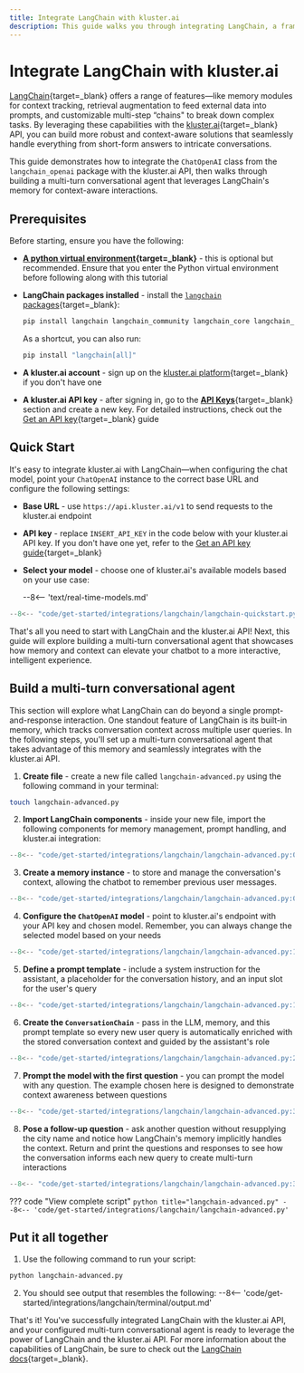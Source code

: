 ```yaml
---
title: Integrate LangChain with kluster.ai
description: This guide walks you through integrating LangChain, a framework designed to simplify the development of LLM-powered applications with the kluster.ai API.
---
```


# Integrate LangChain with kluster.ai

[LangChain](https://www.langchain.com/){target=\_blank} offers a range of features—like memory modules for context tracking, retrieval augmentation to feed external data into prompts, and customizable multi-step “chains" to break down complex tasks. By leveraging these capabilities with the [kluster.ai](https://www.kluster.ai/){target=\_blank} API, you can build more robust and context-aware solutions that seamlessly handle everything from short-form answers to intricate conversations.

This guide demonstrates how to integrate the `ChatOpenAI` class from the `langchain_openai` package with the kluster.ai API, then walks through building a multi-turn conversational agent that leverages LangChain's memory for context-aware interactions.

## Prerequisites

Before starting, ensure you have the following:

- **[A python virtual environment](https://packaging.python.org/en/latest/guides/installing-using-pip-and-virtual-environments/){target=\_blank}** - this is optional but recommended. Ensure that you enter the Python virtual environment before following along with this tutorial
- **LangChain packages installed** - install the [`langchain` packages](https://github.com/langchain-ai/langchain){target=\_blank}:

    ```bash
    pip install langchain langchain_community langchain_core langchain_openai
    ```

    As a shortcut, you can also run:

    ```bash
    pip install "langchain[all]"
    ```

- **A kluster.ai account** - sign up on the [kluster.ai platform](https://platform.kluster.ai/signup){target=\_blank} if you don't have one
- **A kluster.ai API key** - after signing in, go to the [**API Keys**](https://platform.kluster.ai/apikeys){target=\_blank} section and create a new key. For detailed instructions, check out the [Get an API key](/get-started/get-api-key/){target=\_blank} guide

## Quick Start

It's easy to integrate kluster.ai with LangChain—when configuring the chat model, point your `ChatOpenAI` instance to the correct base URL and configure the following settings:

  - **Base URL** - use `https://api.kluster.ai/v1` to send requests to the kluster.ai endpoint
  - **API key** - replace `INSERT_API_KEY` in the code below with your kluster.ai API key. If you don't have one yet, refer to the [Get an API key guide](/get-started/get-api-key/){target=\_blank}
  - **Select your model** - choose one of kluster.ai's available models based on your use case:

      --8<-- 'text/real-time-models.md'

```python
--8<-- "code/get-started/integrations/langchain/langchain-quickstart.py"
```

That's all you need to start with LangChain and the kluster.ai API! Next, this guide will explore building a multi-turn conversational agent that showcases how memory and context can elevate your chatbot to a more interactive, intelligent experience.

## Build a multi-turn conversational agent

This section will explore what LangChain can do beyond a single prompt-and-response interaction. One standout feature of LangChain is its built-in memory, which tracks conversation context across multiple user queries. In the following steps, you'll set up a multi-turn conversational agent that takes advantage of this memory and seamlessly integrates with the kluster.ai API.

1. **Create file** - create a new file called `langchain-advanced.py` using the following command in your terminal:
```bash
touch langchain-advanced.py
```

2. **Import LangChain components** - inside your new file, import the following components for memory management, prompt handling, and kluster.ai integration:
```python
--8<-- "code/get-started/integrations/langchain/langchain-advanced.py:01:06"
```
3. **Create a memory instance** - to store and manage the conversation's context, allowing the chatbot to remember previous user messages.
```python
--8<-- "code/get-started/integrations/langchain/langchain-advanced.py:08:10"
```
4. **Configure the `ChatOpenAI` model** - point to kluster.ai's endpoint with your API key and chosen model. Remember, you can always change the selected model based on your needs
```python
--8<-- "code/get-started/integrations/langchain/langchain-advanced.py:12:17"
```
5. **Define a prompt template** - include a system instruction for the assistant, a placeholder for the conversation history, and an input slot for the user's query 
```python
--8<-- "code/get-started/integrations/langchain/langchain-advanced.py:19:24"
```
6. **Create the `ConversationChain`** - pass in the LLM, memory, and this prompt template so every new user query is automatically enriched with the stored conversation context and guided by the assistant's role
```python
--8<-- "code/get-started/integrations/langchain/langchain-advanced.py:26:31"
```
7. **Prompt the model with the first question** - you can prompt the model with any question. The example chosen here is designed to demonstrate context awareness between questions
```python
--8<-- "code/get-started/integrations/langchain/langchain-advanced.py:33:37"
```
8. **Pose a follow-up question** - ask another question without resupplying the city name and notice how LangChain's memory implicitly handles the context. Return and print the questions and responses to see how the conversation informs each new query to create multi-turn interactions
```python
--8<-- "code/get-started/integrations/langchain/langchain-advanced.py:39:43"
```

??? code "View complete script"
    ```python title="langchain-advanced.py"
    --8<-- 'code/get-started/integrations/langchain/langchain-advanced.py'
    ```
    
## Put it all together

1. Use the following command to run your script:
```bash
python langchain-advanced.py
```

2. You should see output that resembles the following:
    --8<-- 'code/get-started/integrations/langchain/terminal/output.md'

That's it! You've successfully integrated LangChain with the kluster.ai API, and your configured multi-turn conversational agent is ready to leverage the power of LangChain and the kluster.ai API. For more information about the capabilities of LangChain, be sure to check out the [LangChain docs](https://python.langchain.com/docs/introduction/){target=\_blank}.